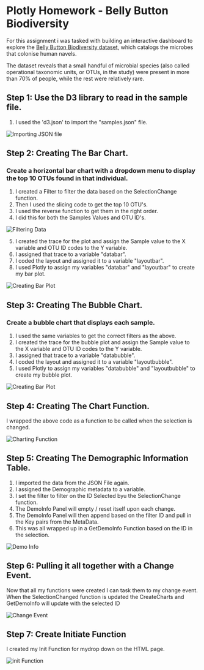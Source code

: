 # Plotly Homework - Belly Button Biodiversity

For this assignment i was tasked with building an interactive dashboard to explore the [Belly Button Biodiversity dataset](http://robdunnlab.com/projects/belly-button-biodiversity/), which catalogs the microbes that colonise human navels.

The dataset reveals that a small handful of microbial species (also called operational taxonomic units, or OTUs, in the study) were present in more than 70% of people, while the rest were relatively rare.

## Step 1: Use the D3 library to read in the sample file.

1. I used the 'd3.json' to import the "samples.json" file.

![Importing JSON file](https://github.com/JDICKENSON91/plotly-challenge/blob/master/Images/1%20-%20Import.PNG?raw=true)

## Step 2: Creating The Bar Chart.
### Create a horizontal bar chart with a dropdown menu to display the top 10 OTUs found in that individual.

1. I created a Filter to filter the data based on the SelectionChange function. 
2. Then I used the slicing code to get the top 10 OTU's.
3. I used the reverse function to get them in the right order.
4. I did this for both the Samples Values and OTU ID's.

![Filtering Data](https://github.com/JDICKENSON91/plotly-challenge/blob/master/Images/2%20-%20Filter.PNG?raw=true)

5. I created the trace for the plot and assign the Sample value to the X variable and OTU ID codes to the Y variable.
6. I assigned that trace to a variable "databar".
7. I coded the layout and assigned it to a variable "layoutbar".
8. I used Plotly to assign my variables "databar" and "layoutbar" to create my bar plot.

![Creating Bar Plot](https://github.com/JDICKENSON91/plotly-challenge/blob/master/Images/3%20-%20Create%20Bar%20Chart.PNG?raw=true)

## Step 3: Creating The Bubble Chart.
### Create a bubble chart that displays each sample.

1. I used the same variables to get the correct filters as the above.
2. I created the trace for the bubble plot and assign the Sample value to the X variable and OTU ID codes to the Y variable.
3. I assigned that trace to a variable "databubble".
4. I coded the layout and assigned it to a variable "layoutbubble".
5. I used Plotly to assign my variables "databubble" and "layoutbubble" to create my bubble plot.

![Creating Bar Plot](https://github.com/JDICKENSON91/plotly-challenge/blob/master/Images/4%20-%20Create%20Bubble%20Chart.PNG?raw=true)

## Step 4: Creating The Chart Function.

I wrapped the above code as a function to be called when the selection is changed.

![Charting Function](https://github.com/JDICKENSON91/plotly-challenge/blob/master/Images/5%20-%20Chart%20function.PNG?raw=true)

## Step 5: Creating The Demographic Information Table.

1. I imported the data from the JSON File again.
2. I assigned the Demographic metadata to a variable.
3. I set the filter to filter on the ID Selected byu the SelectionChange function.
4. The DemoInfo Panel will empty / reset itself upon each change.
5. The DemoInfo Panel will then append based on the filter ID and pull in the Key pairs from the MetaData.
6. This was all wrapped up in a GetDemoInfo Function based on the ID in the selection.

![Demo Info](https://github.com/JDICKENSON91/plotly-challenge/blob/master/Images/6%20-%20Demographic%20Info.PNG?raw=true)

## Step 6: Pulling it all together with a Change Event.

Now that all my functions were created I can task them to my change event. When the SelectionChanged function is updated the CreateCharts and GetDemoInfo will update with the selected ID

![Change Event](https://github.com/JDICKENSON91/plotly-challenge/blob/master/Images/7%20-%20Change%20Event.PNG?raw=true)

## Step 7: Create Initiate Function

I created my Init Function for mydrop down on the HTML page.

![init Function](https://github.com/JDICKENSON91/plotly-challenge/blob/master/Images/8%20-%20Init%20Function.PNG?raw=true)

